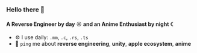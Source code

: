 ### Hello there 👋

#### A Reverse Engineer by day ☼ and an Anime Enthusiast by night ☾

- ⚙️ I use daily: `.mm`, `.c`, `.rs`, `.ts`
- 💬 `ping` me about **reverse engineering**, **unity**, **apple ecosystem**, **anime**
